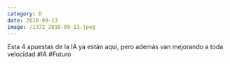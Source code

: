 ```yaml
--- 
category: D 
date: 2018-09-13 
image: /1372_2018-09-13.jpeg 
--- 
```


Esta 4 apuestas de la IA ya están aquí, pero además van mejorando a toda velocidad #IA #Futuro